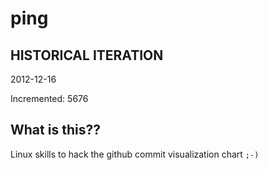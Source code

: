 # ping

## HISTORICAL ITERATION
2012-12-16

Incremented: 5676

## What is this?? 
Linux skills to hack the github commit visualization chart `;-)`
